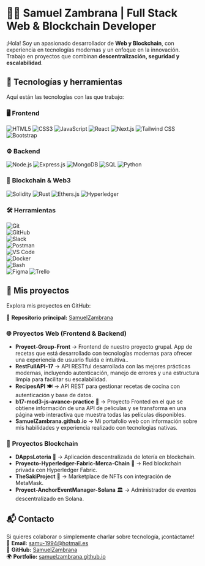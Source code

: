 # 👨‍💻 Samuel Zambrana | Full Stack Web & Blockchain Developer

¡Hola! Soy un apasionado desarrollador de **Web y Blockchain**, con experiencia en tecnologías modernas y un enfoque en la innovación. Trabajo en proyectos que combinan **descentralización, seguridad y escalabilidad**.

## 🚀 Tecnologías y herramientas
Aquí están las tecnologías con las que trabajo:

### 🖥️ **Frontend**
![HTML5](https://img.shields.io/badge/HTML5-E34F26?style=flat&logo=html5&logoColor=white)
![CSS3](https://img.shields.io/badge/CSS3-1572B6?style=flat&logo=css3&logoColor=white)
![JavaScript](https://img.shields.io/badge/JavaScript-F7DF1E?style=flat&logo=javascript&logoColor=black)
![React](https://img.shields.io/badge/React-61DAFB?style=flat&logo=react&logoColor=black)
![Next.js](https://img.shields.io/badge/Next.js-000000?style=flat&logo=next.js&logoColor=white)
![Tailwind CSS](https://img.shields.io/badge/TailwindCSS-38B2AC?style=flat&logo=tailwind-css&logoColor=white)
![Bootstrap](https://img.shields.io/badge/Bootstrap-7952B3?style=flat&logo=bootstrap&logoColor=white)

### ⚙️ **Backend**
![Node.js](https://img.shields.io/badge/Node.js-339933?style=flat&logo=node.js&logoColor=white)
![Express.js](https://img.shields.io/badge/Express.js-000000?style=flat&logo=express&logoColor=white)
![MongoDB](https://img.shields.io/badge/MongoDB-47A248?style=flat&logo=mongodb&logoColor=white)
![SQL](https://img.shields.io/badge/SQL-003B57?style=flat&logo=postgresql&logoColor=white)
![Python](https://img.shields.io/badge/Python-3776AB?style=flat&logo=python&logoColor=white)

### 🔗 **Blockchain & Web3**
![Solidity](https://img.shields.io/badge/Solidity-363636?style=flat&logo=solidity&logoColor=white)
![Rust](https://img.shields.io/badge/Rust-000000?style=flat&logo=rust&logoColor=white)
![Ethers.js](https://img.shields.io/badge/Ethers.js-3C3C3C?style=flat&logo=ethereum&logoColor=white)
![Hyperledger](https://img.shields.io/badge/Hyperledger-2F3134?style=flat&logo=hyperledger&logoColor=white)

### 🛠️ **Herramientas**  
![Git](https://img.shields.io/badge/Git-F05032?style=flat&logo=git&logoColor=white)  
![GitHub](https://img.shields.io/badge/GitHub-181717?style=flat&logo=github&logoColor=white)  
![Slack](https://img.shields.io/badge/Slack-4A154B?style=flat&logo=slack&logoColor=white)  
![Postman](https://img.shields.io/badge/Postman-FF6C37?style=flat&logo=postman&logoColor=white)  
![VS Code](https://img.shields.io/badge/VS_Code-007ACC?style=flat&logo=visual-studio-code&logoColor=white)  
![Docker](https://img.shields.io/badge/Docker-2496ED?style=flat&logo=docker&logoColor=white)  
![Bash](https://img.shields.io/badge/Bash-4EAA25?style=flat&logo=gnu-bash&logoColor=white)  
![Figma](https://img.shields.io/badge/Figma-F24E1E?style=flat&logo=figma&logoColor=white)
![Trello](https://img.shields.io/badge/Trello-0052CC?style=flat&logo=trello&logoColor=white)  

## 📂 Mis proyectos
Explora mis proyectos en GitHub:

🔗 **Repositorio principal:** [SamuelZambrana](https://github.com/SamuelZambrana?tab=repositories)

### 🌐 **Proyectos Web (Frontend & Backend)**
- **Proyect-Group-Front** → Frontend de nuestro proyecto grupal. App de recetas que está desarrollado con tecnologías modernas para ofrecer una experiencia de usuario fluida e intuitiva..
- **RestFullAPI-17** → API RESTful desarrollada con las mejores prácticas modernas, incluyendo autenticación, manejo de errores y una estructura limpia para facilitar su escalabilidad.
- **RecipesAPI** 🍽️ → API REST para gestionar recetas de cocina con autenticación y base de datos.
- **b17-mod3-js-avance-practice** 🔗 → Proyecto Fronted en el que se obtiene información de una API de películas y se transforma en una página web interactiva que muestra todas las películas disponibles.
- **SamuelZambrana.github.io** → Mi portafolio web con información sobre mis habilidades y experiencia realizado con tecnologias nativas.


### 🔗 **Proyectos Blockchain**
- **DAppsLoteria** 🎲 → Aplicación descentralizada de lotería en blockchain.
- **Proyecto-Hyperledger-Fabric-Merca-Chain** 🔗 → Red blockchain privada con Hyperledger Fabric.
- **TheSakiProject** 🎨 → Marketplace de NFTs con integración de MetaMask.
- **Proyect-AnchorEventManager-Solana** 🏛️ → Administrador de eventos descentralizado en Solana.

## 📬 Contacto
Si quieres colaborar o simplemente charlar sobre tecnología, ¡contáctame!  
📧 **Email:** samu-1994@hotmail.es  
🔗 **GitHub:** [SamuelZambrana](https://github.com/SamuelZambrana)  
🌍 **Portfolio:** [samuelzambrana.github.io](https://samuelzambrana.github.io)
